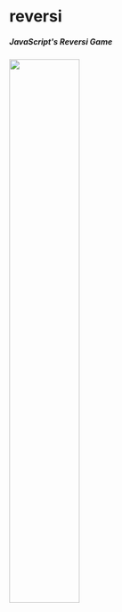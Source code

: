 # reversi
##### JavaScript's Reversi Game <br>
<img src ="https://user-images.githubusercontent.com/57189967/97563688-bc96a200-1a26-11eb-961f-eddc1d5ee20d.png" width= 50%>
